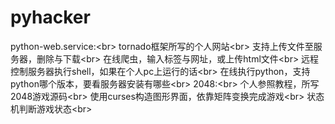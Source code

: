 # pyhacker
python-web.service:\<br>
  tornado框架所写的个人网站\<br>
  支持上传文件至服务器，删除与下载\<br>
  在线爬虫，输入标签与网址，或上传html文件\<br>
  远程控制服务器执行shell，如果在个人pc上运行的话\<br>
  在线执行python，支持python哪个版本，要看服务器安装有哪些\<br>
2048:\<br>
  个人参照教程，所写2048游戏源码\<br>
  使用curses构造图形界面，依靠矩阵变换完成游戏\<br>
  状态机判断游戏状态\<br>
